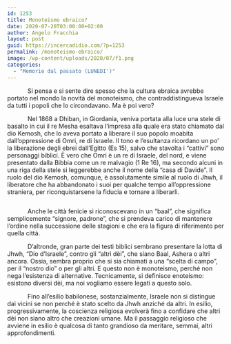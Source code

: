 ```yaml
---
id: 1253
title: Monoteismo ebraico?
date: 2020-07-20T03:00:00+02:00
author: Angelo Fracchia
layout: post
guid: https://incercadidio.com/?p=1253
permalink: /monoteismo-ebraico/
image: /wp-content/uploads/2020/07/f1.png
categories:
  - "Memorie dal passato (LUNEDI')"
---
```

&nbsp;&nbsp;&nbsp;&nbsp;&nbsp;&nbsp;&nbsp;&nbsp;&nbsp;&nbsp;&nbsp; Si pensa e si sente dire spesso che la cultura ebraica avrebbe portato nel mondo la novità del monoteismo, che contraddistingueva Israele da tutti i popoli che lo circondavano. Ma è poi vero?

&nbsp;&nbsp;&nbsp;&nbsp;&nbsp;&nbsp;&nbsp;&nbsp;&nbsp;&nbsp;&nbsp; Nel 1868 a Dhiban, in Giordania, veniva portata alla luce una stele di basalto in cui il re Mesha esaltava l’impresa alla quale era stato chiamato dal dio Kemosh, che lo aveva portato a liberare il suo popolo moabita dall’oppressione di Omri, re di Israele. Il tono e l’esultanza ricordano un po’ la liberazione degli ebrei dall’Egitto (Es 15), salvo che stavolta i “cattivi” sono personaggi biblici. È vero che Omri è un re di Israele, del nord, e viene presentato dalla Bibbia come un re malvagio (1 Re 16), ma secondo alcuni in una riga della stele si leggerebbe anche il nome della “casa di Davide”. Il ruolo del dio Kemosh, comunque, è assolutamente simile al ruolo di Jhwh, il liberatore che ha abbandonato i suoi per qualche tempo all’oppressione straniera, per riconquistarsene la fiducia e tornare a liberarli.<figure class="wp-block-image size-large">

<img src="https://incercadidio.com/wp-content/uploads/2020/07/f2.png" alt="" class="wp-image-1255" srcset="https://incercadidio.com/wp-content/uploads/2020/07/f2.png 929w, https://incercadidio.com/wp-content/uploads/2020/07/f2-300x164.png 300w, https://incercadidio.com/wp-content/uploads/2020/07/f2-768x420.png 768w" sizes="(max-width: 929px) 100vw, 929px" /> </figure> 

&nbsp;&nbsp;&nbsp;&nbsp;&nbsp;&nbsp;&nbsp;&nbsp;&nbsp;&nbsp;&nbsp; Anche le città fenicie si riconoscevano in un “baal”, che significa semplicemente “signore, padrone”, che si prendeva carico di mantenere l’ordine nella successione delle stagioni e che era la figura di riferimento per quella città. 

&nbsp;&nbsp;&nbsp;&nbsp;&nbsp;&nbsp;&nbsp;&nbsp;&nbsp;&nbsp;&nbsp; D’altronde, gran parte dei testi biblici sembrano presentare la lotta di Jhwh, “Dio d’Israele”, contro gli “altri dèi”, che siano Baal, Ashera o altri ancora. Ossia, sembra proprio che si sia chiamati a una “scelta di campo”, per il “nostro dio” o per gli altri. E questo non è monoteismo, perché non nega l’esistenza di alternative. Tecnicamente, si definisce enoteismo: esistono diversi dèi, ma noi vogliamo essere legati a questo solo.

&nbsp;&nbsp;&nbsp;&nbsp;&nbsp;&nbsp;&nbsp;&nbsp;&nbsp;&nbsp;&nbsp; Fino all’esilio babilonese, sostanzialmente, Israele non si distingue dai vicini se non perché è stato scelto da Jhwh anziché da altri. In esilio, progressivamente, la coscienza religiosa evolverà fino a confidare che altri dèi non siano altro che creazioni umane. Ma il passaggio religioso che avviene in esilio è qualcosa di tanto grandioso da meritare, semmai, altri approfondimenti.<figure class="wp-block-image">

![]() </figure>